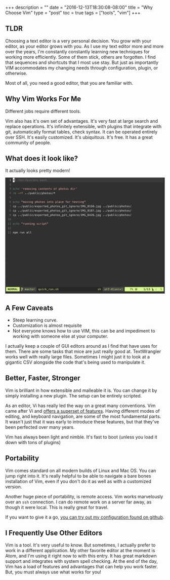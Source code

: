 +++
description = ""
date = "2016-12-13T18:30:08-08:00"
title = "Why Choose Vim"
type = "post"
toc = true
tags = ["tools", "vim"]
+++

## TLDR
 Choosing a text editor is a very personal decision. You grow with your editor, as your editor grows with you. As I use my text editor more and more over the years, I'm constantly constantly learning new techniques for working more efficiently. Some of them stick, others are forgotten. I find that sequences and shortcuts that I most use stay. But just as importantly VIM accommodates my changing needs through configuration, plugin, or otherwise.

Most of all, you need a good editor, that you are familiar with.

## Why Vim Works For Me

Different jobs require different tools.

Vim also has it's own set of advantages. It's very fast at large search and replace operations. It's infinitely extensible, with plugins that integrate with git, automatically format tables, check syntax. It can be operated entirely over SSH. It's easily customized. It's ubiquitous. It's free. It has a great community of people.

## What does it look like?

It actually looks pretty modern!

![Vim Editor](/bits/images/vim-screenshot.png)

## A Few Caveats
- Steep learning curve.
- Customization is almost requisite
- Not everyone knows how to use VIM, this can be and impediment to working with someone else at your computer.

I actually keep a couple of GUI editors around as I find that have uses for them. There are some tasks that mice are just really good at. TextWrangler works well with really large files. Sometimes I might just it to look at a gigantic CSV alongside the code that's being used to manipulate it.

## Better, Faster, Stronger

Vim is brilliant in how extensible and malleable it is. You can change it by simply installing a new plugin. The setup can be entirely scripted.

As an editor, Vi has really led the way on a great many conventions. Vim came after Vi and [offers a superset of features](https://askubuntu.com/a/418413). Having different modes of editing, and keyboard navigation, are some of the most fundamental parts. It wasn't just that it was early to introduce these features, but that they've been perfected over many years.

Vim has always been light and nimble. It's fast to boot (unless you load it down with tons of plugins)

## Portability
Vim comes standard on all modern builds of Linux and Mac OS. You can jump right into it. It's really helpful to be able to navigate a bare bones installation of Vim, even if you don't do it as well as with a customized version.

Another huge piece of portability, is remote access. Vim works marvelously over an `ssh` connection. I can do remote work on a server far away, as though it were local. This is really great for travel.

If you want to give it a go, [you can try out my configuration found on github](https://github.com/counterbeing/Vim-Configuration).

## I Frequently Use Other Editors
Vim is a tool. It's very useful to know. But sometimes, I actually prefer to work in a different application. My other favorite editor at the moment is Atom, and I'm using it right now to with this entry. It has great markdown support and integrates with system spell checking. At the end of the day, Vim has a load of features and advantages that can help you work faster. But, you must always use what works for you!
